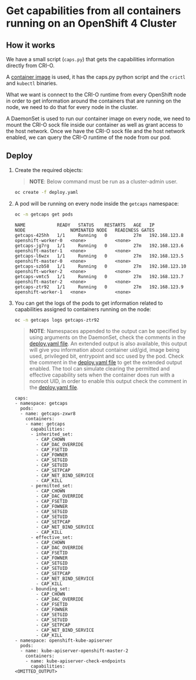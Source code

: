 # Get capabilities from all containers running on an OpenShift 4 Cluster

## How it works

We have a small script (`caps.py`) that gets the capabilities information directly from CRI-O.

A [container image](./Containerfile) is used, it has the caps.py python script and the `crictl` and `kubectl` binaries.

What we want is connect to the CRI-O runtime from every OpenShift node in order to get information around the containers that are running on the node, we need to do that for every node in the cluster.

A DaemonSet is used to run our container image on every node, we need to mount the CRI-O sock file inside our container as well as grant access to the host network. Once we have the CRI-O sock file and the host network enabled, we can query the CRI-O runtime of the node from our pod.

## Deploy

1. Create the required objects:

    > **NOTE**: Below command must be run as a cluster-admin user.

    ~~~sh
    oc create -f deploy.yaml
    ~~~
2. A pod will be running on every node inside the `getcaps` namespace:

    ~~~sh
    oc -n getcaps get pods
    ~~~

    ~~~
    NAME            READY   STATUS    RESTARTS   AGE   IP               NODE                 NOMINATED NODE   READINESS GATES
    getcaps-425hh   1/1     Running   0          27m   192.168.123.8    openshift-worker-0   <none>           <none>
    getcaps-jg7rg   1/1     Running   0          27m   192.168.123.6    openshift-master-1   <none>           <none>
    getcaps-l6wzx   1/1     Running   0          27m   192.168.123.5    openshift-master-0   <none>           <none>
    getcaps-szb58   1/1     Running   0          27m   192.168.123.10   openshift-worker-2   <none>           <none>
    getcaps-vmtc5   1/1     Running   0          27m   192.168.123.7    openshift-master-2   <none>           <none>
    getcaps-ztr92   1/1     Running   0          27m   192.168.123.9    openshift-worker-1   <none>           <none>
    ~~~
3. You can get the logs of the pods to get information related to capabilities assigned to containers running on the node:

    ~~~sh
    oc -n getcaps logs getcaps-ztr92
    ~~~

    > **NOTE**: Namespaces appended to the output can be specified by using arguments on the DaemonSet, check the comments in the [deploy.yaml file](./deploy.yaml#L88-L90). An extended output is also available, this output will give you information about container uid/gid, image being used, privileged bit, entrypoint and scc used by the pod. Check the comment in the [deploy.yaml file](./deploy.yaml#L91) to get the extended output enabled. The tool can simulate clearing the permitted and effective capability sets when the container does run with a nonroot UID, in order to enable this output check the comment in the [deploy.yaml file](./deploy.yaml#L92).

    ~~~
    caps:
    - namespace: getcaps
      pods:
      - name: getcaps-zxwr8
        containers:
        - name: getcaps
          capabilities:
          - inherited_set:
            - CAP_CHOWN
            - CAP_DAC_OVERRIDE
            - CAP_FSETID
            - CAP_FOWNER
            - CAP_SETGID
            - CAP_SETUID
            - CAP_SETPCAP
            - CAP_NET_BIND_SERVICE
            - CAP_KILL
          - permitted_set:
            - CAP_CHOWN
            - CAP_DAC_OVERRIDE
            - CAP_FSETID
            - CAP_FOWNER
            - CAP_SETGID
            - CAP_SETUID
            - CAP_SETPCAP
            - CAP_NET_BIND_SERVICE
            - CAP_KILL
          - effective_set:
            - CAP_CHOWN
            - CAP_DAC_OVERRIDE
            - CAP_FSETID
            - CAP_FOWNER
            - CAP_SETGID
            - CAP_SETUID
            - CAP_SETPCAP
            - CAP_NET_BIND_SERVICE
            - CAP_KILL
          - bounding_set:
            - CAP_CHOWN
            - CAP_DAC_OVERRIDE
            - CAP_FSETID
            - CAP_FOWNER
            - CAP_SETGID
            - CAP_SETUID
            - CAP_SETPCAP
            - CAP_NET_BIND_SERVICE
            - CAP_KILL
    - namespace: openshift-kube-apiserver
      pods:
      - name: kube-apiserver-openshift-master-2
        containers:
        - name: kube-apiserver-check-endpoints
          capabilities:
    <OMITTED_OUTPUT>
    ~~~
